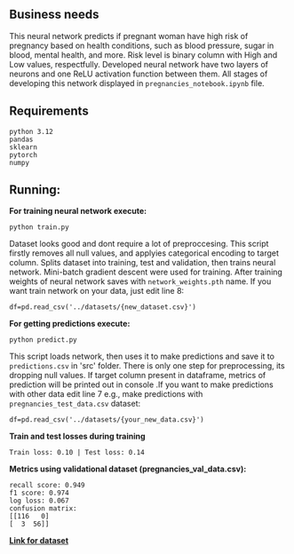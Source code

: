 ## Business needs
This neural network predicts if pregnant woman have high risk of pregnancy based on health conditions, such as blood pressure, sugar in blood, mental health, and more. Risk level is binary column with High and Low values, respectfully. Developed neural network have two layers of neurons and one ReLU activation function between them. All stages of developing this network displayed in `pregnancies_notebook.ipynb` file.

## Requirements

    python 3.12
    pandas
    sklearn
    pytorch
    numpy

## Running: 

**For training neural network execute:**

    python train.py

Dataset looks good and dont require a lot of preproccesing. This script firstly removes all null values, and applyies categorical encoding to target column. Splits dataset into training, test and validation, then trains neural network. Mini-batch gradient descent were used for training. After training weights of neural network saves with `network_weights.pth` name. If you want train network on your data, just edit line 8:

    df=pd.read_csv('../datasets/{new_dataset.csv}')

**For getting predictions execute:**

    python predict.py

This script loads network, then uses it to make predictions and save it to `predictions.csv` in 'src' folder. There is only one step for preprocessing, its dropping null values. If target column present in dataframe, metrics of prediction will be printed out in console .If you want to make predictions with other data edit line 7 e.g., make predictions with `pregnancies_test_data.csv` dataset: 

    df=pd.read_csv('../datasets/{your_new_data.csv}')

**Train and test losses during training**

    Train loss: 0.10 | Test loss: 0.14

**Metrics using validational dataset (pregnancies_val_data.csv):**

    recall score: 0.949
    f1 score: 0.974
    log loss: 0.067
    confusion matrix: 
    [[116   0]
    [  3  56]]


[**Link for dataset**](https://www.kaggle.com/datasets/vmohammedraiyyan/maternal-health-and-high-risk-pregnancy-dataset)